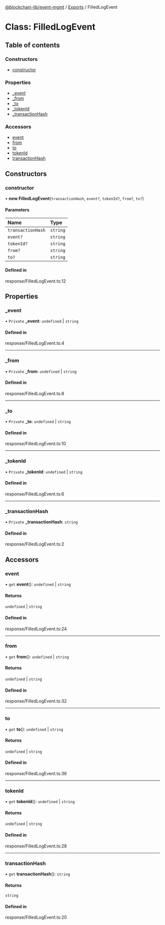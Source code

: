 [@blockchain-lib/event-mgmt](../README.md) / [Exports](../modules.md) / FilledLogEvent

# Class: FilledLogEvent

## Table of contents

### Constructors

- [constructor](FilledLogEvent.md#constructor)

### Properties

- [\_event](FilledLogEvent.md#_event)
- [\_from](FilledLogEvent.md#_from)
- [\_to](FilledLogEvent.md#_to)
- [\_tokenId](FilledLogEvent.md#_tokenid)
- [\_transactionHash](FilledLogEvent.md#_transactionhash)

### Accessors

- [event](FilledLogEvent.md#event)
- [from](FilledLogEvent.md#from)
- [to](FilledLogEvent.md#to)
- [tokenId](FilledLogEvent.md#tokenid)
- [transactionHash](FilledLogEvent.md#transactionhash)

## Constructors

### constructor

• **new FilledLogEvent**(`transactionHash`, `event?`, `tokenId?`, `from?`, `to?`)

#### Parameters

| Name | Type |
| :------ | :------ |
| `transactionHash` | `string` |
| `event?` | `string` |
| `tokenId?` | `string` |
| `from?` | `string` |
| `to?` | `string` |

#### Defined in

response/FilledLogEvent.ts:12

## Properties

### \_event

• `Private` **\_event**: `undefined` \| `string`

#### Defined in

response/FilledLogEvent.ts:4

___

### \_from

• `Private` **\_from**: `undefined` \| `string`

#### Defined in

response/FilledLogEvent.ts:8

___

### \_to

• `Private` **\_to**: `undefined` \| `string`

#### Defined in

response/FilledLogEvent.ts:10

___

### \_tokenId

• `Private` **\_tokenId**: `undefined` \| `string`

#### Defined in

response/FilledLogEvent.ts:6

___

### \_transactionHash

• `Private` **\_transactionHash**: `string`

#### Defined in

response/FilledLogEvent.ts:2

## Accessors

### event

• `get` **event**(): `undefined` \| `string`

#### Returns

`undefined` \| `string`

#### Defined in

response/FilledLogEvent.ts:24

___

### from

• `get` **from**(): `undefined` \| `string`

#### Returns

`undefined` \| `string`

#### Defined in

response/FilledLogEvent.ts:32

___

### to

• `get` **to**(): `undefined` \| `string`

#### Returns

`undefined` \| `string`

#### Defined in

response/FilledLogEvent.ts:36

___

### tokenId

• `get` **tokenId**(): `undefined` \| `string`

#### Returns

`undefined` \| `string`

#### Defined in

response/FilledLogEvent.ts:28

___

### transactionHash

• `get` **transactionHash**(): `string`

#### Returns

`string`

#### Defined in

response/FilledLogEvent.ts:20
